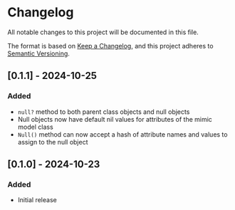# Changelog

All notable changes to this project will be documented in this file.

The format is based on [Keep a Changelog](https://keepachangelog.com/en/1.0.0/),
and this project adheres to [Semantic Versioning](https://semver.org/spec/v2.0.0.html).

## [0.1.1] - 2024-10-25

### Added

- `null?` method to both parent class objects and null objects
- Null objects now have default nil values for attributes of the mimic model class
- `Null()` method can now accept a hash of attribute names and values to assign to the null object

## [0.1.0] - 2024-10-23

### Added

- Initial release
